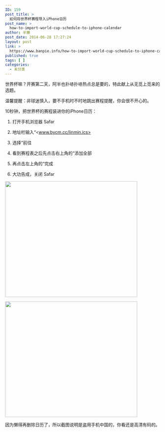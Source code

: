 ```yaml
---
ID: 159
post_title: >
  如何将世界杯赛程导入iPhone日历
post_name: >
  how-to-import-world-cup-schedule-to-iphone-calendar
author: 半撇
post_date: 2014-06-28 17:27:24
layout: post
link: >
  https://www.banpie.info/how-to-import-world-cup-schedule-to-iphone-calendar/
published: true
tags: [ ]
categories:
  - 未分类
---
```

世界杯嘛？开赛第二天，阿半也扑哧扑哧热点总是要的，特此献上从无觅上觅来的选题。

温馨提醒：非球迷慎入，要不手机时不时地跳出赛程提醒，你会很不开心的。

10秒钟，把世界杯的赛程装进你的iPhone日历：

1.  打开手机浏览器 Safar

2.  地址栏输入“<www.bycm.cc/linmin.ics>

3.  选择“前往

4.  看到赛程表之后先点击右上角的“添加全部

5.  再点击左上角的“完成

6.  大功告成，关闭 Safar

[<img class="alignnone size-full wp-image-2862" src="http://www.banpie.info/wp-content/uploads/2019/04/unnamed-file-314.jpg" width="430" height="375" alt="" />][1]

[<img class="alignnone size-full wp-image-2863" src="http://www.banpie.info/wp-content/uploads/2019/04/unnamed-file-315.jpg" width="430" height="375" alt="" />][2]

因为懒得再删除日历了，所以截图说明是盗用手机中国的，你看还是高清有码的。

 [1]: http://www.banpie.info/wp-content/uploads/2019/04/unnamed-file-314.jpg
 [2]: http://www.banpie.info/wp-content/uploads/2019/04/unnamed-file-315.jpg